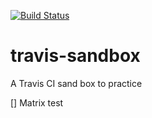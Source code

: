 [![Build Status](https://travis-ci.org/cnouguier/CFT.png?branch=master)](https://travis-ci.org/cnouguier/travis-sandbox)

# travis-sandbox
A Travis CI sand box to practice 

[] Matrix test
